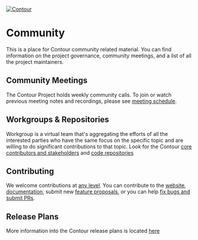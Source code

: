 [![](https://github.com/projectcontour/contour/blob/master/contour.png "Contour")](http://projectcontour.io)

# Community

This is a place for Contour community related material. You can find information on the project governance, community meetings, and a list of all the project maintainers.

## Community Meetings

The Contour Project holds weekly community calls. To join or watch previous meeting notes and recordings, please see [meeting schedule](MEETING_SCHEDULE.md).

## Workgroups & Repositories

Workgroup is a virtual team that's aggregating the efforts of all the interested parties who have the same focus on the specific topic and are willing to do significant contributions to that topic. Look for the Contour [core contributors and stakeholders](
https://github.com/projectcontour/community/blob/master/MAINTAINERS.md#contour-core-contributors--stakeholders) and [code repositories](https://github.com/projectcontour/community/blob/master/GOVERNANCE.md#code-repositories)

## Contributing
We welcome contributions at [any level](https://github.com/projectcontour/community/blob/master/GOVERNANCE.md#community-roles). You can contribute to the [website](https://github.com/projectcontour/contour/blob/master/SITE_CONTRIBUTION.md), [documentation](https://github.com/projectcontour/contour/tree/master/docs), submit new [feature proposals](https://github.com/projectcontour/community/blob/master/GOVERNANCE.md#proposal-process), or you can help [fix bugs and submit PRs](https://github.com/projectcontour/contour/blob/master/CONTRIBUTING.md). 

## Release Plans

More information into the Contour release plans is located [here](https://github.com/projectcontour/contour/blob/master/RELEASES.md)

